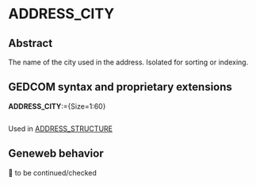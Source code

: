 ﻿# ADDRESS_CITY
## Abstract
The name of the city used in the address. Isolated for sorting or indexing.


## GEDCOM syntax and proprietary extensions

**ADDRESS_CITY**:={Size=1:60}
<pre>
</pre>
Used in <a href=Ged.ADDRESS_STRUCTURE.md>ADDRESS_STRUCTURE</a><br />


## Geneweb behavior



🚧 to be continued/checked

